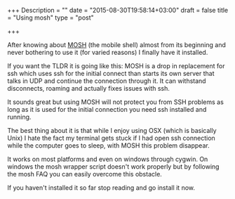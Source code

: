 +++
Description = ""
date = "2015-08-30T19:58:14+03:00"
draft = false
title = "Using mosh"
type = "post"

+++

After knowing about [MOSH](https://mosh.mit.edu/) (the mobile shell) almost from its beginning and never bothering to use it (for varied reasons) I finally have it installed.

If you want the TLDR it is going like this: MOSH is a drop in replacement for ssh which uses ssh for the initial connect than starts its own server that talks in UDP and continue the connection through it. It can withstand disconnects, roaming and actually fixes issues with ssh.
<!--more-->

It sounds great but using MOSH will not protect you from SSH problems as long as it is used for the initial connection you need ssh installed and running.

The best thing about it is that while I enjoy using OSX (which is basically Unix) I hate the fact my terminal gets stuck if I had open ssh connection while the computer goes to sleep, with MOSH this problem disappear.

It works on most platforms and even on windows through cygwin.
On windows the mosh wrapper script doesn't work properly but by following the mosh FAQ you can easily overcome this obstacle.

If you haven't installed it so far stop reading and go install it now.


